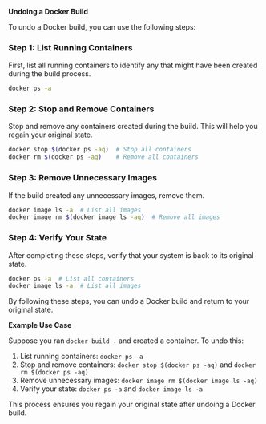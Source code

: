 **Undoing a Docker Build**

To undo a Docker build, you can use the following steps:

### Step 1: **List Running Containers**

First, list all running containers to identify any that might have been created during the build process.

```bash
docker ps -a
```

### Step 2: **Stop and Remove Containers**

Stop and remove any containers created during the build. This will help you regain your original state.

```bash
docker stop $(docker ps -aq)  # Stop all containers
docker rm $(docker ps -aq)    # Remove all containers
```

### Step 3: **Remove Unnecessary Images**

If the build created any unnecessary images, remove them.

```bash
docker image ls -a  # List all images
docker image rm $(docker image ls -aq)  # Remove all images
```

### Step 4: **Verify Your State**

After completing these steps, verify that your system is back to its original state.

```bash
docker ps -a  # List all containers
docker image ls -a  # List all images
```

By following these steps, you can undo a Docker build and return to your original state.

**Example Use Case**

Suppose you ran `docker build .` and created a container. To undo this:

1. List running containers: `docker ps -a`
2. Stop and remove containers: `docker stop $(docker ps -aq)` and `docker rm $(docker ps -aq)`
3. Remove unnecessary images: `docker image rm $(docker image ls -aq)`
4. Verify your state: `docker ps -a` and `docker image ls -a`

This process ensures you regain your original state after undoing a Docker build.